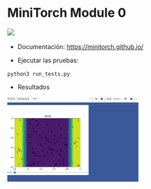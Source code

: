 # MiniTorch Module 0

<img src="https://minitorch.github.io/_images/match.png" width="100px">

* Documentación: https://minitorch.github.io/

* Ejecutar las pruebas:

```
python3 run_tests.py
```

* Resultados
<img src="grafica-resultado.png" width="300">
